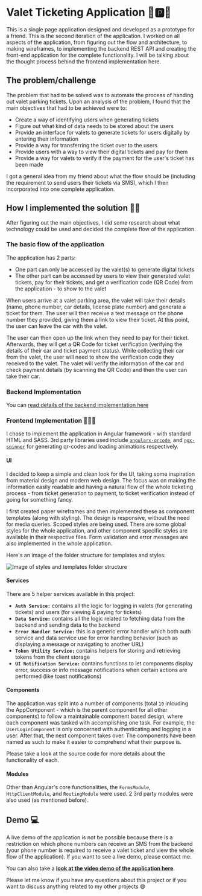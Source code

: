 # Valet Ticketing Application 🚙🅿🎫

This is a single page application designed and developed as a prototype for a friend. This is the second iteration of the application. I worked on all aspects of the application, from figuring out the flow and architecture, to making wireframes, to implementing the backend REST API and creating the front-end application for the complete functionality. I will be talking about the thought process behind the frontend implementation here.

## The problem/challenge
The problem that had to be solved was to automate the process of handing out valet parking tickets. Upon an analysis of the problem, I found that the main objectives that had to be achieved were to:

* Create a way of identifying users when generating tickets
* Figure out what kind of data needs to be stored about the users
* Provide an interface for valets to generate tickets for users digitally by entering their information
* Provide a way for transferring the ticket over to the users
* Provide users with a way to view their digital tickets and pay for them
* Provide a way for valets to verify if the payment for the user's ticket has been made

I got a general idea from my friend about what the flow should be (including the requirement to send users their tickets via SMS), which I then incorporated into one complete application.

## How I implemented the solution 👩‍💻
After figuring out the main objectives, I did some research about what technology could be used and decided the complete flow of the application.

### The basic flow of the application
The application has 2 parts:
* One part can only be accessed by the valet(s) to generate digital tickets
* The other part can be accessed by users to view their generated valet tickets, pay for their tickets, and get a verification code (QR Code) from the application - to show to the valet

When users arrive at a valet parking area, the valet will take their details (name, phone number, car details, license plate number) and generate a ticket for them. The user will then receive a text message on the phone number they provided, giving them a link to view their ticket. At this point, the user can leave the car with the valet.

The user can then open up the link when they need to pay for their ticket. Afterwards, they will get a QR Code for ticket verification (verifying the details of their car and ticket payment status). While collecting their car from the valet, the user will need to show the verification code they received to the valet. The valet will verify the information of the car and check payment details (by scanning the QR Code) and then the user can take their car.

### Backend Implementation
You can [read details of the backend implementation here](https://github.com/mahamshahid18/valet-app-v2-backend)

### Frontend Implementation 👩‍💻📱
I chose to implement the application in Angular framework - with standard HTML and SASS. 3rd party libraries used include [`angularx-qrcode`](https://www.npmjs.com/package/angularx-qrcode), and [`ngx-spinner`](https://www.npmjs.com/package/ngx-spinner) for generating qr-codes and loading animations respectively.

#### UI
I decided to keep a simple and clean look for the UI, taking some inspiration from material design and modern web design. The focus was on making the information easily readable and having a natural flow of the whole ticketing process - from ticket generation to payment, to ticket verification instead of going for something fancy.

I first created paper wireframes and then implemented these as component templates (along with styling). The design is responsive, without the need for media queries. Scoped styles are being used. There are some global styles for the whole application, and other component specific styles are available in their respective files. Form validation and error messages are also implemented in the whole application.

Here's an image of the folder structure for templates and styles:

![Image of styles and templates folder structure](https://user-images.githubusercontent.com/12479952/45777878-75972980-bc70-11e8-8f5e-3de77a510879.PNG)

#### Services
There are 5 helper services available in this project:

* **`Auth Service:`** contains all the logic for logging in valets (for generating tickets) and users (for viewing & paying for tickets)
* **`Data Service:`** contains all the logic related to fetching data from the backend and sending data to the backend
* **`Error Handler Service:`** this is a generic error handler which both auth service and data service use for error handling behavior (such as displaying a message or navigating to another URL)
* **`Token Utility Service:`** contains helpers for storing and retrieving tokens from the client storage
* **`UI Notification Service:`** contains functions to let components display error, success or info message notifications when certain actions are performed (like toast notifications)

#### Components
The application was split into a number of components (total `10` inlcuding the AppComponent - which is the parent component for all other components) to follow a maintainable component based design, where each component was tasked with accomplishing one task. For example, the `UserLoginComponent` is only concerned with authenticating and logging in a user. After that, the next component takes over. The components have been named as such to make it easier to comprehend what their purpose is.

Please take a look at the source code for more details about the functionality of each.

#### Modules
 Other than Angular's core functionalities, the `FormsModule`, `HttpClientModule`, and `RoutingModule` were used. 2 3rd party modules were also used (as mentioned before).

## Demo 💻
A live demo of the application is not be possible because there is a restriction on which phone numbers can receive an SMS from the backend (your phone number is required to receive a valet ticket and view the whole flow of the application). If you want to see a live demo, please contact me.

You can also take a [**look at the video demo of the application here**]().

Please let me know if you have any questions about this project or if you want to discuss anything related to my other projects 😄
